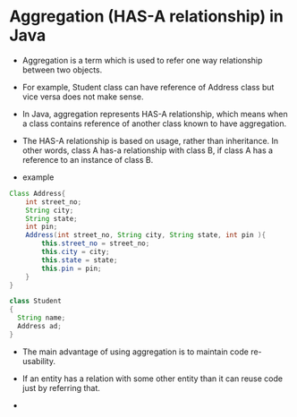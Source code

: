 # Aggregation (HAS-A relationship) in Java

- Aggregation is a term which is used to refer one way relationship between two objects.

- For example, Student class can have reference of Address class but vice versa does not make sense.

- In Java, aggregation represents HAS-A relationship, which means when a class contains reference of another class known to have aggregation.

- The HAS-A relationship is based on usage, rather than inheritance. In other words, class A has-a relationship with class B, if class A has a reference to an instance of class B.

- example

```java
Class Address{
    int street_no;
    String city;
    String state;
    int pin;
    Address(int street_no, String city, String state, int pin ){
        this.street_no = street_no;
        this.city = city;
        this.state = state;
        this.pin = pin;
    }
}

class Student
{
  String name;
  Address ad;
}
```

- The main advantage of using aggregation is to maintain code re-usability.

- If an entity has a relation with some other entity than it can reuse code just by referring that.

-
